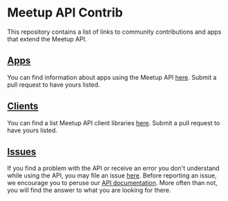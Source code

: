 # Meetup API Contrib

This repository contains a list of links to community contributions and apps that extend the Meetup API.

## [Apps][apps]

You can find information about apps using the Meetup API [here][apps]. Submit a pull request to have yours listed.

## [Clients][clients]

You can find a list Meetup API client libraries [here][clients]. Submit a pull request to have yours listed.

## [Issues][issues]

If you find a problem with the API or receive an error you don't understand while using the API, you may file an issue [here][issues]. Before reporting an issue, we encourage you to peruse our [API documentation][docs]. More often than not, you will find the answer to what you are looking for there.


[apps]: https://github.com/meetup/api/blob/master/apps.md#meetup-application-directory
[clients]: https://github.com/meetup/api/blob/master/clients.md#meetup-api-client-libraries
[issues]: https://github.com/meetup/api/issues
[docs]: http://www.meetup.com/meetup_api/

